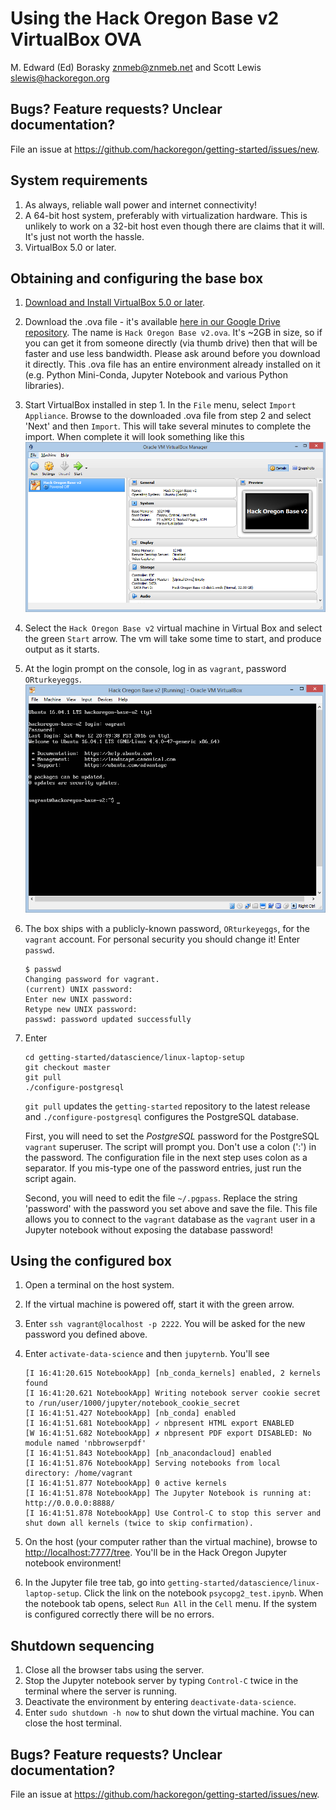 Using the Hack Oregon Base v2 VirtualBox OVA
================
M. Edward (Ed) Borasky <znmeb@znmeb.net> and Scott Lewis <slewis@hackoregon.org>

Bugs? Feature requests? Unclear documentation?
----------------------------------------------

File an issue at <https://github.com/hackoregon/getting-started/issues/new>.

System requirements
-------------------

1.  As always, reliable wall power and internet connectivity!
2.  A 64-bit host system, preferably with virtualization hardware. This is unlikely to work on a 32-bit host even though there are claims that it will. It's just not worth the hassle.
3.  VirtualBox 5.0 or later.

Obtaining and configuring the base box
--------------------------------------

1.  [Download and Install VirtualBox 5.0 or later](https://www.virtualbox.org/wiki/Downloads).
2.  Download the .ova file - it's available [here in our Google Drive repository](https://drive.google.com/drive/folders/0B2VTjTSmFU2lUW90dFUtZVlLZjA). The name is `Hack Oregon Base v2.ova`.  It's ~2GB in size, so if you can get it from someone directly (via thumb drive) then that will  be faster and use less bandwidth.  Please ask around before you download it directly.  This .ova file has an entire environment already installed on it (e.g. Python Mini-Conda, Jupyter Notebook and various Python libraries).  
3.  Start VirtualBox installed in step 1. In the `File` menu, select `Import Appliance`. Browse to the downloaded .ova file from step 2 and select 'Next' and then `Import`.  This will take several minutes to complete the import.  When complete it will look something like this ![images/hackor.vb1.png](images/hackor.vb1.png)
4.  Select the `Hack Oregon Base v2` virtual machine in Virtual Box and select the green `Start` arrow.  The vm will take some time to start, and produce output as it starts.
5.  At the login prompt on the console, log in as `vagrant`, password `ORturkeyeggs`.
![images/hackor.vb2.png](images/hackor.vb2.png)
6.  The box ships with a publicly-known password, `ORturkeyeggs`, for the `vagrant` account. For personal security you should change it! Enter `passwd`.

        $ passwd
        Changing password for vagrant.
        (current) UNIX password: 
        Enter new UNIX password: 
        Retype new UNIX password: 
        passwd: password updated successfully

7.  Enter

        cd getting-started/datascience/linux-laptop-setup
        git checkout master
        git pull
        ./configure-postgresql

    `git pull` updates the `getting-started` repository to the latest release and `./configure-postgresql` configures the PostgreSQL database.

    First, you will need to set the *PostgreSQL* password for the PostgreSQL `vagrant` superuser. The script will prompt you. Don't use a colon (':') in the password. The configuration file in the next step uses colon as a separator. If you mis-type one of the password entries, just run the script again.

    Second, you will need to edit the file `~/.pgpass`. Replace the string 'password' with the password you set above and save the file. This file allows you to connect to the `vagrant` database as the `vagrant` user in a Jupyter notebook without exposing the database password!

Using the configured box
------------------------

1.  Open a terminal on the host system.
2.  If the virtual machine is powered off, start it with the green arrow.
3.  Enter `ssh vagrant@localhost -p 2222`. You will be asked for the new password you defined above.
4.  Enter `activate-data-science` and then `jupyternb`. You'll see

        [I 16:41:20.615 NotebookApp] [nb_conda_kernels] enabled, 2 kernels found
        [I 16:41:20.621 NotebookApp] Writing notebook server cookie secret to /run/user/1000/jupyter/notebook_cookie_secret
        [I 16:41:51.427 NotebookApp] [nb_conda] enabled
        [I 16:41:51.681 NotebookApp] ✓ nbpresent HTML export ENABLED
        [W 16:41:51.682 NotebookApp] ✗ nbpresent PDF export DISABLED: No module named 'nbbrowserpdf'
        [I 16:41:51.843 NotebookApp] [nb_anacondacloud] enabled
        [I 16:41:51.876 NotebookApp] Serving notebooks from local directory: /home/vagrant
        [I 16:41:51.877 NotebookApp] 0 active kernels 
        [I 16:41:51.878 NotebookApp] The Jupyter Notebook is running at: http://0.0.0.0:8888/
        [I 16:41:51.878 NotebookApp] Use Control-C to stop this server and shut down all kernels (twice to skip confirmation).

5.  On the host (your computer rather than the virtual machine), browse to <http://localhost:7777/tree>. You'll be in the Hack Oregon Jupyter notebook environment!
6.  In the Jupyter file tree tab, go into `getting-started/datascience/linux-laptop-setup`. Click the link on the notebook `psycopg2_test.ipynb`. When the notebook tab opens, select `Run All` in the `Cell` menu. If the system is configured correctly there will be no errors.

Shutdown sequencing
-------------------

1.  Close all the browser tabs using the server.
2.  Stop the Jupyter notebook server by typing `Control-C` twice in the terminal where the server is running.
3.  Deactivate the environment by entering `deactivate-data-science`.
4.  Enter `sudo shutdown -h now` to shut down the virtual machine. You can close the host terminal.

Bugs? Feature requests? Unclear documentation?
----------------------------------------------

File an issue at <https://github.com/hackoregon/getting-started/issues/new>.
